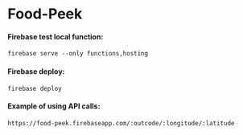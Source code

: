 # Food-Peek

#### Firebase test local function:
`firebase serve --only functions,hosting`

#### Firebase deploy:
`firebase deploy`

#### Example of using API calls:
`https://food-peek.firebaseapp.com/:outcode/:longitude/:latitude`
